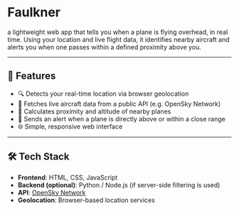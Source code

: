 # Faulkner

a lightweight web app that tells you when a plane is flying overhead, in real time. Using your location and live flight data, it identifies nearby aircraft and alerts you when one passes within a defined proximity above you.

---

## 🚀 Features

- 🔍 Detects your real-time location via browser geolocation
- 📡 Fetches live aircraft data from a public API (e.g. OpenSky Network)
- 📍 Calculates proximity and altitude of nearby planes
- 🔔 Sends an alert when a plane is directly above or within a close range
- 🌐 Simple, responsive web interface

---

## 🛠️ Tech Stack

- **Frontend**: HTML, CSS, JavaScript
- **Backend (optional)**: Python / Node.js (if server-side filtering is used)
- **API**: [OpenSky Network](https://opensky-network.org/)
- **Geolocation**: Browser-based location services
